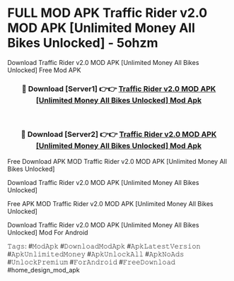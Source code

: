 # FULL MOD APK Traffic Rider v2.0 MOD APK [Unlimited Money All Bikes Unlocked] - 5ohzm
Download Traffic Rider v2.0 MOD APK [Unlimited Money All Bikes Unlocked] Free Mod APK

<div align="center">
<h3>🔴 Download [Server1] 👉👉 <a href="https://apk-comot.site?title=Traffic_Rider_v2.0_MOD_APK_[Unlimited_Money_All_Bikes_Unlocked]">Traffic Rider v2.0 MOD APK [Unlimited Money All Bikes Unlocked] Mod Apk</a></h3><br>

<h3>🔴 Download [Server2] 👉👉 <a href="https://apk-comot.site?title=Traffic_Rider_v2.0_MOD_APK_[Unlimited_Money_All_Bikes_Unlocked]">Traffic Rider v2.0 MOD APK [Unlimited Money All Bikes Unlocked] Mod Apk</a></h3>
</div>


Free Download APK MOD Traffic Rider v2.0 MOD APK [Unlimited Money All Bikes Unlocked]

Download Traffic Rider v2.0 MOD APK [Unlimited Money All Bikes Unlocked] 

Free APK MOD Traffic Rider v2.0 MOD APK [Unlimited Money All Bikes Unlocked] 

Download Traffic Rider v2.0 MOD APK [Unlimited Money All Bikes Unlocked] Mod For Android

𝚃𝚊𝚐𝚜: #𝙼𝚘𝚍𝙰𝚙𝚔 #𝙳𝚘𝚠𝚗𝚕𝚘𝚊𝚍𝙼𝚘𝚍𝙰𝚙𝚔 #𝙰𝚙𝚔𝙻𝚊𝚝𝚎𝚜𝚝𝚅𝚎𝚛𝚜𝚒𝚘𝚗 #𝙰𝚙𝚔𝚄𝚗𝚕𝚒𝚖𝚒𝚝𝚎𝚍𝙼𝚘𝚗𝚎𝚢 #𝙰𝚙𝚔𝚄𝚗𝚕𝚘𝚌𝚔𝙰𝚕𝚕 #𝙰𝚙𝚔𝙽𝚘𝙰𝚍𝚜 #𝚄𝚗𝚕𝚘𝚌𝚔𝙿𝚛𝚎𝚖𝚒𝚞𝚖 #𝙵𝚘𝚛𝙰𝚗𝚍𝚛𝚘𝚒𝚍 #𝙵𝚛𝚎𝚎𝙳𝚘𝚠𝚗𝚕𝚘𝚊𝚍 #home_design_mod_apk